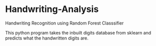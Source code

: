# Handwriting-Analysis
Handwriting Recognition using Random Forest Classsifier

This python program takes the inbuilt digits database from sklearn and predicts what the handwritten digits are.
